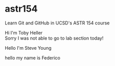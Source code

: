 # astr154
Learn Git and GitHub in UCSD's ASTR 154 course

Hi I'm Toby Heller<br />
Sorry I was not able to go to lab section today!

Hello I'm Steve Young

hello my name is Federico
